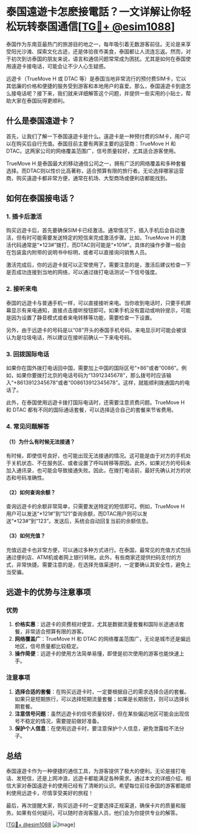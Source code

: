 # 泰国遠遊卡怎麽接電話？一文详解让你轻松玩转泰国通信[[TG💪+ @esim1088](https://t.me/s/esim1088)]

泰国作为东南亚最热门的旅游目的地之一，每年吸引着无数游客前往。无论是来享受阳光沙滩、探索文化古迹，还是体验夜市美食，泰国都让人流连忘返。然而，对于初次到访泰国的朋友来说，语言和通信问题常常成为困扰。尤其是如何在泰国使用遠遊卡接电话，可能会让不少人心生疑惑。

远遊卡（TrueMove H 或 DTAC 等）是泰国当地非常流行的预付费SIM卡，它以其低廉的价格和便捷的服务受到游客和本地用户的喜爱。那么，泰国遠遊卡到底怎么接电话呢？接下来，我们就来详细解答这个问题，并提供一些实用的小贴士，帮助大家在泰国玩得更顺利。

## 什么是泰国遠遊卡？

首先，让我们了解一下泰国遠遊卡是什么。遠遊卡是一种预付费的SIM卡，用户可以在购买后自行充值。泰国目前主要有两家主要的运营商：TrueMove H 和 DTAC。这两家公司的网络覆盖范围广，信号质量较好，尤其适合游客使用。

TrueMove H 是泰国最大的移动通信公司之一，拥有广泛的网络覆盖和多种套餐选择。而DTAC则以性价比高著称，适合预算有限的旅行者。无论选择哪家运营商，购买遠遊卡都非常方便，通常在机场、大型商场或便利店都能找到。

## 如何在泰国接电话？

### 1. 插卡后激活

购买远遊卡后，首先要确保SIM卡已经激活。通常情况下，插入手机后会自动激活，但有时可能需要发送特定的短信来完成激活步骤。比如，TrueMove H 的激活代码通常是“*123#”拨打，而DTAC则可能是“*101#”。具体的操作步骤一般会在包装盒内附带的说明书中标明，或者可以直接询问销售人员。

激活完成后，你的远遊卡就可以正常使用了。需要注意的是，激活后建议检查一下是否成功连接到当地的网络，可以通过拨打电话测试一下信号强度。

### 2. 接听来电

泰国的远遊卡与普通手机一样，可以直接接听来电。当你收到电话时，只要手机屏幕显示有来电通知，直接点击接听按钮即可。如果手机没有震动或响铃提示，可能是因为设置了静音模式或者来电转移等功能，需要检查一下设置。

另外，由于远遊卡的号码是以“08”开头的泰国手机号码，来电显示时可能会被误认为是垃圾电话，所以建议在接听前确认一下来电号码。

### 3. 回拨国际电话

如果你在国外拨打电话回中国，需要加上中国的国际区号“+86”或者“0086”。例如，如果你要拨打北京的电话号码为“13912345678”，那么拨号时应该输入“+8613912345678”或者“008613912345678”。这样，就能顺利拨通国内的电话了。

此外，在泰国使用远遊卡拨打国际电话时，还需要注意资费问题。TrueMove H 和 DTAC 都有不同的国际通话套餐，可以选择适合自己的套餐来节省费用。

### 4. 常见问题解答

#### （1）为什么有时候无法接通？

有时候，即使信号良好，也可能出现无法接通的情况。这可能是由于对方的手机处于关机状态、不在服务区、或者设置了呼叫转移等原因。此外，如果对方的号码未加入通讯录，也可能会导致接通失败。因此，在拨打电话前，最好先确认对方的状态和号码准确性。

#### （2）如何查询余额？

查询远遊卡的余额非常简单，只需要发送特定的短信即可。例如，TrueMove H 用户可以发送“*121#”到“121”查询余额，而DTAC用户则可以发送“*123#”到“123”。发送后，系统会自动回复当前的余额信息。

#### （3）如何充值？

充值远遊卡也非常方便，可以通过多种方式进行。在泰国，最常见的充值方式包括通过便利店、ATM机或者网上银行转账。此外，有些商家还提供扫码支付的方式，非常快捷。需要注意的是，在选择充值渠道时，一定要确认其安全性，避免上当受骗。

## 远遊卡的优势与注意事项

### 优势

1. **价格实惠**：远遊卡的资费相对便宜，尤其是数据流量套餐和国际长途通话套餐，非常适合预算有限的游客。
2. **网络覆盖广**：TrueMove H 和 DTAC 的网络覆盖范围广，无论是城市还是偏远地区，信号质量都比较稳定。
3. **操作简便**：远遊卡的使用方法简单易懂，即使是初次使用的游客也能快速上手。

### 注意事项

1. **选择合适的套餐**：在购买远遊卡时，一定要根据自己的需求选择合适的套餐。如果只是短期旅行，可以选择短期流量套餐；如果是长期居住，则可以选择长期套餐。
2. **注意信号问题**：虽然远遊卡的信号质量较好，但在某些偏远地区可能会出现信号不稳定的情况，需要提前做好准备。
3. **保护个人信息**：在使用远遊卡时，要注意保护个人信息，避免泄露给不法分子。

## 总结

泰国遠遊卡作为一种便捷的通信工具，为游客提供了极大的便利。无论是接打电话、发短信，还是上网冲浪，远遊卡都能满足各种需求。通过本文的详细介绍，相信大家对泰国遠遊卡的使用已经有了清晰的认识。希望每位前往泰国的游客都能顺利使用远遊卡，尽情享受美好的旅程！

最后，再次提醒大家，购买远遊卡时一定要选择正规渠道，确保卡片的质量和服务。如果有任何疑问，可以随时咨询客服人员，他们会为你提供专业的解答。

[[TG💪+ @esim1088](https://t.me/s/esim1088) ![Image](https://i.postimg.cc/4NQfJmqS/Snipaste-2025-05-13-00-14-12.png)]